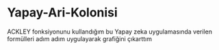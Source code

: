 # Yapay-Ari-Kolonisi
ACKLEY fonksiyonunu kullandığım bu Yapay zeka uygulamasında verilen formülleri adım adım uygulayarak grafiğini çıkarttım
